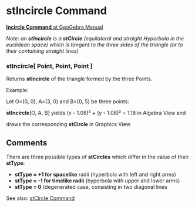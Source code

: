 # stIncircle Command

[<b>Incircle Command</b> at GeoGebra Manual](https://wiki.geogebra.org/en/Incircle%20Command)

<i> Note: an <b>stIncircle</b> is a <b>stCircle</b> (equilateral and straight Hyperbola in the euclidean space) 
which is tangent to the three sides of the triangle (or to their containing straight lines)</i>

### stIncircle[ Point, Point, Point ]
   Returns <b>stIncircle</b> of the triangle formed by the three Points.
   
   Example: 
   
   Let O=(0, 0), A=(3, 0) and B=(0, 5) be three points: 
   
   <b>stIncircle</b>[O, A, B] yields (x - 1.08)² + (y - 1.08)² = 1.18 in Algebra View and 
   
   draws the corresponding <b>stCircle</b> in Graphics View.

## Comments
There are three possible types of <b>stCircles</b> which differ in the value of their <b>stType</b>:
* <b>stType = +1 for spacelike</b> radii (hyperbola with left and right arms)
* <b>stType = -1 for timelike radii</b> (hyperbola with upper and lower arms)
* <b>stType = 0</b> (degenerated case, consisting in two diagonal lines

See also: [stCircle Command](https://github.com/probaxeoxebra/probaMinkoski/blob/master/Comandos/stCircle_Command.md)
